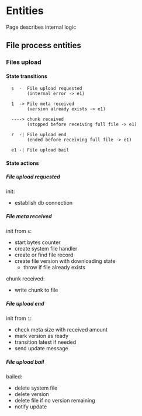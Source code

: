 # Entities

Page describes internal logic

## File process entities

### Files upload

#### State transitions

```text
  s  -  File upload requested
        (internal error -> e1)

  1  -> File meta received 
        (version already exists -> e1)

  ----> chunk received
        (stopped before receiving full file -> e1)

  r  -| File upload end
        (ended before receiving full file -> e1)

  e1 -| File upload bail
```

#### State actions

##### File upload requested

init:

- establish db connection

##### File meta received

init from `s`:

- start bytes counter
- create system file handler
- create or find file record
- create file version with downloading state
  - throw if file already exists

chunk received:

- write chunk to file

##### File upload end

init from `1`:

- check meta size with received amount
- mark version as ready
- transition latest if needed
- send update message

##### File upload bail

bailed:

- delete system file
- delete version
- delete file if no version remaining
- notify update
